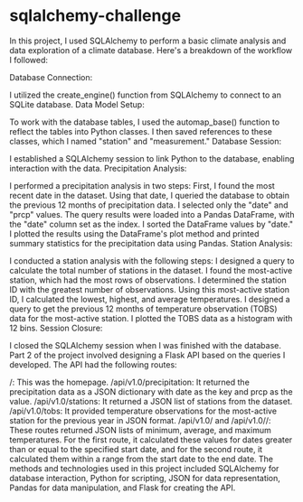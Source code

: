 # sqlalchemy-challenge

In this project, I used SQLAlchemy to perform a basic climate analysis and data exploration of a climate database. Here's a breakdown of the workflow I followed:

Database Connection:

I utilized the create_engine() function from SQLAlchemy to connect to an SQLite database.
Data Model Setup:

To work with the database tables, I used the automap_base() function to reflect the tables into Python classes. I then saved references to these classes, which I named "station" and "measurement."
Database Session:

I established a SQLAlchemy session to link Python to the database, enabling interaction with the data.
Precipitation Analysis:

I performed a precipitation analysis in two steps:
First, I found the most recent date in the dataset.
Using that date, I queried the database to obtain the previous 12 months of precipitation data.
I selected only the "date" and "prcp" values.
The query results were loaded into a Pandas DataFrame, with the "date" column set as the index.
I sorted the DataFrame values by "date."
I plotted the results using the DataFrame's plot method and printed summary statistics for the precipitation data using Pandas.
Station Analysis:

I conducted a station analysis with the following steps:
I designed a query to calculate the total number of stations in the dataset.
I found the most-active station, which had the most rows of observations.
I determined the station ID with the greatest number of observations.
Using this most-active station ID, I calculated the lowest, highest, and average temperatures.
I designed a query to get the previous 12 months of temperature observation (TOBS) data for the most-active station.
I plotted the TOBS data as a histogram with 12 bins.
Session Closure:

I closed the SQLAlchemy session when I was finished with the database.
Part 2 of the project involved designing a Flask API based on the queries I developed. The API had the following routes:

/: This was the homepage.
/api/v1.0/precipitation: It returned the precipitation data as a JSON dictionary with date as the key and prcp as the value.
/api/v1.0/stations: It returned a JSON list of stations from the dataset.
/api/v1.0/tobs: It provided temperature observations for the most-active station for the previous year in JSON format.
/api/v1.0/<start> and /api/v1.0/<start>/<end>: These routes returned JSON lists of minimum, average, and maximum temperatures. For the first route, it calculated these values for dates greater than or equal to the specified start date, and for the second route, it calculated them within a range from the start date to the end date.
The methods and technologies used in this project included SQLAlchemy for database interaction, Python for scripting, JSON for data representation, Pandas for data manipulation, and Flask for creating the API.